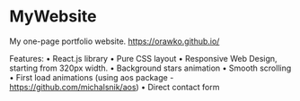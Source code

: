 # MyWebsite

My one-page portfolio website. https://orawko.github.io/

Features:
• React.js library
• Pure CSS layout
• Responsive Web Design, starting from 320px width.
• Background stars animation
• Smooth scrolling
• First load animations (using aos package - https://github.com/michalsnik/aos)
• Direct contact form
